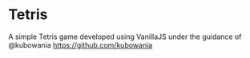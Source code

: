 # Tetris

A simple Tetris game developed using VanillaJS under the guidance of @kubowania https://github.com/kubowania
